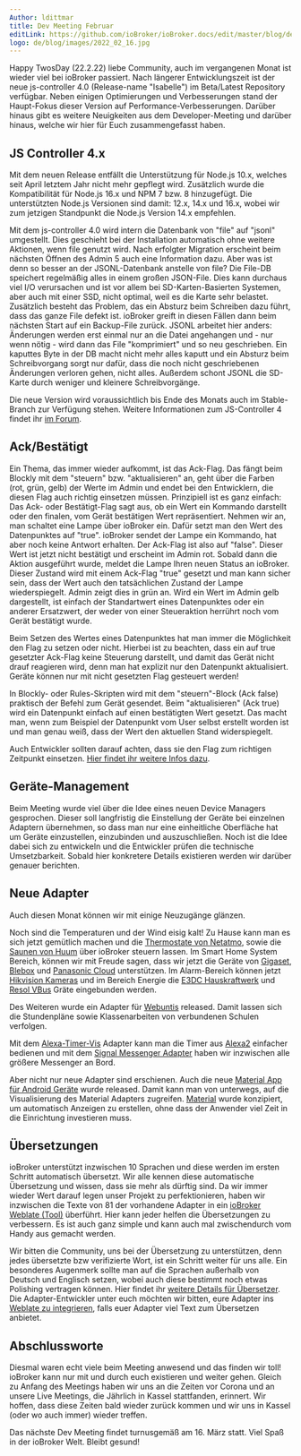 ```yaml
---
Author: ldittmar
title: Dev Meeting Februar
editLink: https://github.com/ioBroker/ioBroker.docs/edit/master/blog/de/2022_02_16.md
logo: de/blog/images/2022_02_16.jpg
---
```

Happy TwosDay (22.2.22) liebe Community, auch im vergangenen Monat ist wieder viel bei ioBroker passiert. Nach längerer Entwicklungszeit ist der neue js-controller 4.0 (Release-name "Isabelle") im Beta/Latest Repository verfügbar. Neben einigen Optimierungen und Verbesserungen stand der Haupt-Fokus dieser Version auf Performance-Verbesserungen.
Darüber hinaus gibt es weitere Neuigkeiten aus dem Developer-Meeting und darüber hinaus, welche wir hier für Euch zusammengefasst haben.
<!-- ID: 334158 -->

## JS Controller 4.x
<!-- ID: 454297 -->
Mit dem neuen Release entfällt die Unterstützung für Node.js 10.x, welches seit April letztem Jahr nicht mehr gepflegt wird. Zusätzlich wurde die Kompatibilität für Node.js 16.x und NPM 7 bzw. 8 hinzugefügt. Die unterstützten Node.js Versionen sind damit: 12.x, 14.x und 16.x, wobei wir zum jetzigen Standpunkt die Node.js Version 14.x empfehlen.
<!-- ID: 69606 -->

Mit dem js-controller 4.0 wird intern die Datenbank von "file" auf "jsonl" umgestellt. Dies geschieht bei der Installation automatisch ohne weitere Aktionen, wenn file genutzt wird. Nach erfolgter Migration erscheint beim nächsten Öffnen des Admin 5 auch eine Information dazu. Aber was ist denn so besser an der JSONL-Datenbank anstelle von file?
Die File-DB speichert regelmäßig alles in einem großen JSON-File. Dies kann durchaus viel I/O verursachen und ist vor allem bei SD-Karten-Basierten Systemen, aber auch mit einer SSD, nicht optimal, weil es die Karte sehr belastet. Zusätzlich besteht das Problem, das ein Absturz beim Schreiben dazu führt, dass das ganze File defekt ist. ioBroker greift in diesen Fällen dann beim nächsten Start auf ein Backup-File zurück.
JSONL arbeitet hier anders: Änderungen werden erst einmal nur an die Datei angehangen und - nur wenn nötig - wird dann das File "komprimiert" und so neu geschrieben. Ein kaputtes Byte in der DB macht nicht mehr alles kaputt und ein Absturz beim Schreibvorgang sorgt nur dafür, dass die noch nicht geschriebenen Änderungen verloren gehen, nicht alles. Außerdem schont JSONL die SD-Karte durch weniger und kleinere Schreibvorgänge.
<!-- ID: 335058 -->

Die neue Version wird voraussichtlich bis Ende des Monats auch im Stable-Branch zur Verfügung stehen. Weitere Informationen zum JS-Controller 4 findet ihr [im Forum](https://forum.iobroker.net/topic/52208/js-controller-4-0-jetzt-im-beta-latest).
<!-- ID: 726121 -->

## Ack/Bestätigt
<!-- ID: 420549 -->
Ein Thema, das immer wieder aufkommt, ist das Ack-Flag. Das fängt beim Blockly mit dem "steuern" bzw. "aktualisieren" an, geht über die Farben (rot, grün, gelb) der Werte im Admin und endet bei den Entwicklern, die diesen Flag auch richtig einsetzen müssen. Prinzipiell ist es ganz einfach: Das Ack- oder Bestätigt-Flag sagt aus, ob ein Wert ein Kommando darstellt oder den finalen, vom Gerät bestätigen Wert repräsentiert. Nehmen wir an, man schaltet eine Lampe über ioBroker ein. Dafür setzt man den Wert des Datenpunktes auf "true". ioBroker sendet der Lampe ein Kommando, hat aber noch keine Antwort erhalten. Der Ack-Flag ist also auf "false". Dieser Wert ist jetzt nicht bestätigt und erscheint im Admin rot.  Sobald dann die Aktion ausgeführt wurde, meldet die Lampe Ihren neuen Status an ioBroker. Dieser Zustand wird mit einem Ack-Flag "true" gesetzt und man kann sicher sein, dass der Wert auch den tatsächlichen Zustand der Lampe wiederspiegelt. Admin zeigt dies in grün an. Wird ein Wert im Admin gelb dargestellt, ist einfach der Standartwert eines Datenpunktes oder ein anderer Ersatzwert, der weder von einer Steueraktion herrührt noch vom Gerät bestätigt wurde.
<!-- ID: 670400 -->

Beim Setzen des Wertes eines Datenpunktes hat man immer die Möglichkeit den Flag zu setzen oder nicht. Hierbei ist zu beachten, dass ein auf true gesetzter Ack-Flag keine Steuerung darstellt, und damit das Gerät nicht drauf reagieren wird, denn man hat explizit nur den Datenpunkt aktualisiert. Geräte können nur mit nicht gesetzten Flag gesteuert werden!
<!-- ID: 771570 -->

In Blockly- oder Rules-Skripten wird mit dem "steuern"-Block (Ack false) praktisch der Befehl zum Gerät gesendet. Beim "aktualisieren" (Ack true) wird ein Datenpunkt einfach auf einen bestätigten Wert gesetzt. Das macht man, wenn zum Beispiel der Datenpunkt vom User selbst erstellt worden ist und man genau weiß, dass der Wert den aktuellen Stand widerspiegelt.
<!-- ID: 528949 -->

Auch Entwickler sollten darauf achten, dass sie den Flag zum richtigen Zeitpunkt einsetzen. [Hier findet ihr weitere Infos dazu](https://github.com/ioBroker/ioBroker.docs/blob/master/docs/en/dev/adapterdev.md#commands-and-statuses).
<!-- ID: 641848 -->

## Geräte-Management
<!-- ID: 474882 -->
Beim Meeting wurde viel über die Idee eines neuen Device Managers gesprochen. Dieser soll langfristig die Einstellung der Geräte bei einzelnen Adaptern übernehmen, so dass man nur eine einheitliche Oberfläche hat um Geräte einzustellen, einzubinden und auszuschließen. Noch ist die Idee dabei sich zu entwickeln und die Entwickler prüfen die technische Umsetzbarkeit. Sobald hier konkretere Details existieren werden wir darüber genauer berichten.
<!-- ID: 689172 -->

## Neue Adapter
<!-- ID: 913638 -->
Auch diesen Monat können wir mit einige Neuzugänge glänzen.
<!-- ID: 915060 -->

Noch sind die Temperaturen und der Wind eisig kalt! Zu Hause kann man es sich jetzt gemütlich machen und die [Thermostate von Netatmo](https://github.com/Homemade-Disaster/ioBroker.netatmo-energy), sowie die [Saunen von Huum](https://github.com/Chris-1965/ioBroker.huum-sauna) über ioBroker steuern lassen. Im Smart Home System Bereich, können wir mit Freude sagen, dass wir jetzt die Geräte von [Gigaset](https://github.com/matthsc/ioBroker.gigaset-elements), [Blebox](https://github.com/ka-vaNu/ioBroker.blebox) und [Panasonic Cloud](https://github.com/marc2016/ioBroker.panasonic-comfort-cloud) unterstützen. Im Alarm-Bereich können jetzt [Hikvision Kameras](https://github.com/raintonr/ioBroker.hikvision-alarmserver) und im Bereich Energie die [E3DC Hauskraftwerk](https://github.com/git-kick/ioBroker.e3dc-rscp) und [Resol VBus](https://github.com/Grizzelbee/ioBroker.resol) Gräte eingebunden werden.
<!-- ID: 215817 -->

Des Weiteren wurde ein Adapter für [Webuntis](https://github.com/Newan/ioBroker.webuntis) released. Damit lassen sich die Stundenpläne sowie Klassenarbeiten von verbundenen Schulen verfolgen.
<!-- ID: 797521 -->

Mit dem [Alexa-Timer-Vis](https://github.com/MiRo1310/ioBroker.alexa-timer-vis) Adapter kann man die Timer aus [Alexa2](https://github.com/Apollon77/ioBroker.alexa2) einfacher bedienen und mit dem [Signal Messenger Adapter](https://github.com/necotec/ioBroker.signal-cmb) haben wir inzwischen alle größere Messenger an Bord.
<!-- ID: 75048 -->

Aber nicht nur neue Adapter sind erschienen. Auch die neue [Material App für Android Geräte](https://play.google.com/store/apps/details?id=com.iobrokermaterial&hl=de) wurde released. Damit kann man von unterwegs, auf die Visualisierung des Material Adapters zugreifen. [Material](https://github.com/ioBroker/ioBroker.material) wurde konzipiert, um automatisch Anzeigen zu erstellen, ohne dass der Anwender viel Zeit in die Einrichtung investieren muss.
<!-- ID: 482139 -->

## Übersetzungen
<!-- ID: 559609 -->
ioBroker unterstützt inzwischen 10 Sprachen und diese werden im ersten Schritt automatisch übersetzt. Wir alle kennen diese automatische Übersetzung und wissen, dass sie mehr als dürftig sind. Da wir immer wieder Wert darauf legen unser Projekt zu perfektionieren, haben wir inzwischen die Texte von 81 der vorhandene Adapter in ein [ioBroker Weblate (Tool)](https://weblate.iobroker.net/accounts/login) überführt. Hier kann jeder helfen die Übersetzungen zu verbessern. Es ist auch ganz simple und kann auch mal zwischendurch vom Handy aus gemacht werden.
<!-- ID: 326166 -->

Wir bitten die Community, uns bei der Übersetzung zu unterstützen, denn jedes übersetzte bzw verifizierte Wort, ist ein Schritt weiter für uns alle. Ein besonderes Augenmerk sollte man auf die Sprachen außerhalb von Deutsch und Englisch setzen, wobei auch diese bestimmt noch etwas Polishing vertragen können. Hier findet ihr [weitere Details für Übersetzer](https://github.com/ioBrokerTranslator/doc/blob/master/translate.md). Die Adapter-Entwickler unter euch möchten wir bitten, eure Adapter ins [Weblate zu integrieren](https://github.com/ioBrokerTranslator/doc/blob/master/README.md#request-an-adapter-to-be-added-to-weblate), falls euer Adapter viel Text zum Übersetzen anbietet.
<!-- ID: 177929 -->

## Abschlussworte
<!-- ID: 758446 -->
Diesmal waren echt viele beim Meeting anwesend und das finden wir toll! ioBroker kann nur mit und durch euch existieren und weiter gehen. Gleich zu Anfang des Meetings haben wir uns an die Zeiten vor Corona und an unsere Live Meetings, die Jährlich in Kassel stattfanden, erinnert. Wir hoffen, dass diese Zeiten bald wieder zurück kommen und wir uns in Kassel (oder wo auch immer) wieder treffen.
<!-- ID: 615273 -->

Das nächste Dev Meeting findet turnusgemäß am 16. März statt. Viel Spaß in der ioBroker Welt. Bleibt gesund!
<!-- ID: 886117 -->